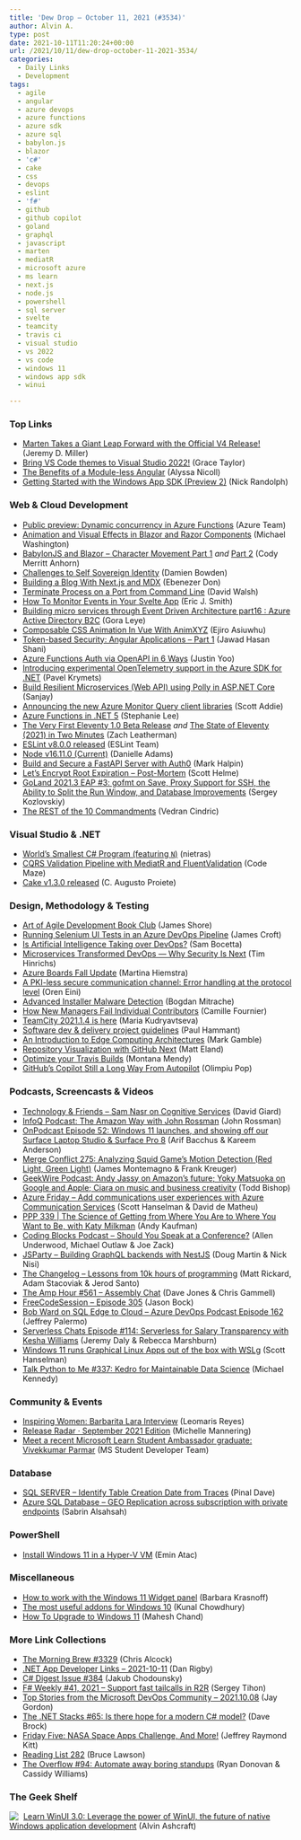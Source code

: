 ```yaml
---
title: 'Dew Drop – October 11, 2021 (#3534)'
author: Alvin A.
type: post
date: 2021-10-11T11:20:24+00:00
url: /2021/10/11/dew-drop-october-11-2021-3534/
categories:
  - Daily Links
  - Development
tags:
  - agile
  - angular
  - azure devops
  - azure functions
  - azure sdk
  - azure sql
  - babylon.js
  - blazor
  - 'c#'
  - cake
  - css
  - devops
  - eslint
  - 'f#'
  - github
  - github copilot
  - goland
  - graphql
  - javascript
  - marten
  - mediatR
  - microsoft azure
  - ms learn
  - next.js
  - node.js
  - powershell
  - sql server
  - svelte
  - teamcity
  - travis ci
  - visual studio
  - vs 2022
  - vs code
  - windows 11
  - windows app sdk
  - winui

---
```

### <a name="top"></a>Top Links

  * <a href="https://jeremydmiller.com/2021/10/08/marten-takes-a-giant-leap-forward-with-the-official-v4-release/" target="_blank" rel="noopener">Marten Takes a Giant Leap Forward with the Official V4 Release!</a> (Jeremy D. Miller)
  * <a href="https://devblogs.microsoft.com/visualstudio/vs-code-themes-in-vs/?WT.mc_id=DOP-MVP-4025064" target="_blank" rel="noopener">Bring VS Code themes to Visual Studio 2022!</a> (Grace Taylor)
  * <a href="https://www.telerik.com/blogs/the-benefits-of-a-module-less-angular" target="_blank" rel="noopener">The Benefits of a Module-less Angular</a> (Alyssa Nicoll)
  * <a href="http://feedproxy.google.com/~r/NicksNetTravels/~3/dMbvU7DSCYM/" target="_blank" rel="noopener">Getting Started with the Windows App SDK (Preview 2)</a> (Nick Randolph)



### <a name="web"></a>Web & Cloud Development

  * <a href="https://azure.microsoft.com/en-us/updates/public-preview-dynamic-concurrency-in-azure-functions/?WT.mc_id=DOP-MVP-4025064" target="_blank" rel="noopener">Public preview: Dynamic concurrency in Azure Functions</a> (Azure Team)
  * <a href="https://blazorhelpwebsite.com/ViewBlogPost/31" target="_blank" rel="noopener">Animation and Visual Effects in Blazor and Razor Components</a> (Michael Washington)
  * <a href="https://codyanhorn.tech/blog/babylonjs-and-blazor-character-movement-part-1" target="_blank" rel="noopener">BabylonJS and Blazor &#8211; Character Movement Part 1</a> _and_ <a href="https://codyanhorn.tech/blog/babylonjs-and-blazor-character-movement-part-2" target="_blank" rel="noopener">Part 2</a> (Cody Merritt Anhorn)
  * <a href="https://damienbod.com/2021/10/11/challenges-to-self-sovereign-identity/" target="_blank" rel="noopener">Challenges to Self Sovereign Identity</a> (Damien Bowden)
  * <a href="https://blog.jetbrains.com/webstorm/2021/10/building-a-blog-with-next-js-and-mdx/" target="_blank" rel="noopener">Building a Blog With Next.js and MDX</a> (Ebenezer Don)
  * <a href="https://davidwalsh.name/terminate-process" target="_blank" rel="noopener">Terminate Process on a Port from Command Line</a> (David Walsh)
  * <a href="http://blog.codesmithtools.com/how-to-monitor-events-in-your-svelte-app/" target="_blank" rel="noopener">How To Monitor Events in Your Svelte App</a> (Eric J. Smith)
  * <a href="https://logcorner.com/building-micro-services-through-event-driven-architecture-part16-azure-active-directory-b2c/" target="_blank" rel="noopener">Building micro services through Event Driven Architecture part16 : Azure Active Directory B2C</a> (Gora Leye)
  * <a href="https://smashingmagazine.com/2021/10/composable-css-animation-vue-animxyz/" target="_blank" rel="noopener">Composable CSS Animation In Vue With AnimXYZ</a> (Ejiro Asiuwhu)
  * <a href="https://dzone.com/articles/token-based-security-angular-applications-part-1" target="_blank" rel="noopener">Token-based Security: Angular Applications &#8211; Part 1</a> (Jawad Hasan Shani)
  * <a href="https://techcommunity.microsoft.com/t5/apps-on-azure/azure-functions-auth-via-openapi-in-6-ways/ba-p/2820791?WT.mc_id=DOP-MVP-4025064" target="_blank" rel="noopener">Azure Functions Auth via OpenAPI in 6 Ways</a> (Justin Yoo)
  * <a href="https://devblogs.microsoft.com/azure-sdk/introducing-experimental-opentelemetry-support-in-the-azure-sdk-for-net/?WT.mc_id=DOP-MVP-4025064" target="_blank" rel="noopener">Introducing experimental OpenTelemetry support in the Azure SDK for .NET</a> (Pavel Krymets)
  * <a href="https://procodeguide.com/programming/polly-in-aspnet-core/" target="_blank" rel="noopener">Build Resilient Microservices (Web API) using Polly in ASP.NET Core</a> (Sanjay)
  * <a href="https://devblogs.microsoft.com/azure-sdk/announcing-the-new-azure-monitor-query-client-libraries/?WT.mc_id=DOP-MVP-4025064" target="_blank" rel="noopener">Announcing the new Azure Monitor Query client libraries</a> (Scott Addie)
  * <a href="https://medium.com/asos-techblog/azure-functions-in-net-5-6faae95c1b72?source=rss----6757df096022---4" target="_blank" rel="noopener">Azure Functions in .NET 5</a> (Stephanie Lee)
  * <a href="https://www.zachleat.com/web/eleventy-one/" target="_blank" rel="noopener">The Very First Eleventy 1.0 Beta Release</a> _and_ <a href="https://www.zachleat.com/web/state-of-eleventy/" target="_blank" rel="noopener">The State of Eleventy (2021) in Two Minutes</a> (Zach Leatherman)
  * <a href="https://eslint.org/blog/2021/10/eslint-v8.0.0-released" target="_blank" rel="noopener">ESLint v8.0.0 released</a> (ESLint Team)
  * <a href="https://nodejs.org/en/blog/release/v16.11.0" target="_blank" rel="noopener">Node v16.11.0 (Current)</a> (Danielle Adams)
  * <a href="https://auth0.com/blog/build-and-secure-fastapi-server-with-auth0/" target="_blank" rel="noopener">Build and Secure a FastAPI Server with Auth0</a> (Mark Halpin)
  * <a href="https://scotthelme.co.uk/lets-encrypt-root-expiration-post-mortem/" target="_blank" rel="noopener">Let&#8217;s Encrypt Root Expiration &#8211; Post-Mortem</a> (Scott Helme)
  * <a href="https://blog.jetbrains.com/go/2021/10/08/goland-2021-3-eap-3-gofmt-on-save-proxy-support-for-ssh-the-ability-to-split-the-run-window-and-database-improvements/" target="_blank" rel="noopener">GoLand 2021.3 EAP #3: gofmt on Save, Proxy Support for SSH, the Ability to Split the Run Window, and Database Improvements</a> (Sergey Kozlovskiy)
  * <a href="https://dzone.com/articles/the-rest-of-the-10-commandments" target="_blank" rel="noopener">The REST of the 10 Commandments</a> (Vedran Cindric)



### <a name="dotnet"></a>Visual Studio & .NET

  * <a href="http://nietras.com/2021/10/09/worlds-smallest-csharp-program/" target="_blank" rel="noopener">World’s Smallest C# Program (featuring `N`)</a> (nietras)
  * <a href="https://code-maze.com/cqrs-mediatr-fluentvalidation/" target="_blank" rel="noopener">CQRS Validation Pipeline with MediatR and FluentValidation</a> (Code Maze)
  * <a href="https://cakebuild.net/blog/2021/10/cake-v1.3.0-released" target="_blank" rel="noopener">Cake v1.3.0 released</a> (C. Augusto Proiete)



### <a name="design"></a>Design, Methodology & Testing

  * <a href="https://www.jamesshore.com/v2/calendar/art_of_agile_development_book_club" target="_blank" rel="noopener">Art of Agile Development Book Club</a> (James Shore)
  * <a href="https://www.jamescroft.co.uk/running-selenium-ui-tests-in-an-azure-devops-pipeline/" target="_blank" rel="noopener">Running Selenium UI Tests in an Azure DevOps Pipeline</a> (James Croft)
  * <a href="https://www.infoq.com/articles/ai-devops-takeover/?utm_campaign=infoq_content&utm_source=infoq&utm_medium=feed&utm_term=global" target="_blank" rel="noopener">Is Artificial Intelligence Taking over DevOps?</a> (Sam Bocetta)
  * <a href="https://thenewstack.io/microservices-transformed-devops-why-security-is-next/" target="_blank" rel="noopener">Microservices Transformed DevOps — Why Security Is Next</a> (Tim Hinrichs)
  * <a href="https://devblogs.microsoft.com/devops/azure-boards-fall-update/?WT.mc_id=DOP-MVP-4025064" target="_blank" rel="noopener">Azure Boards Fall Update</a> (Martina Hiemstra)
  * <a href="http://feedproxy.google.com/~r/AyendeRahien/~3/atPiXsyguU0/a-pki-less-secure-communication-channel-error-handling-at-the-protocol-level" target="_blank" rel="noopener">A PKI-less secure communication channel: Error handling at the protocol level</a> (Oren Eini)
  * <a href="https://www.advancedinstaller.com/powershell-malware-detection.html" target="_blank" rel="noopener">Advanced Installer Malware Detection</a> (Bogdan Mitrache)
  * <a href="https://www.elidedbranches.com/2021/10/how-new-managers-fail-individual.html" target="_blank" rel="noopener">How New Managers Fail Individual Contributors</a> (Camille Fournier)
  * <a href="https://blog.jetbrains.com/teamcity/2021/10/teamcity-2021-1-4-is-here/" target="_blank" rel="noopener">TeamCity 2021.1.4 is here</a> (Maria Kudryavtseva)
  * <a href="https://paulhammant.com/2021/10/08/software-project-guidelines/" target="_blank" rel="noopener">Software dev & delivery project guidelines</a> (Paul Hammant)
  * <a href="https://blog.couchbase.com/edge-computing-architecture-introduction/" target="_blank" rel="noopener">An Introduction to Edge Computing Architectures</a> (Mark Gamble)
  * <a href="https://killalldefects.com/2021/10/08/github-next-repo-visualization/" target="_blank" rel="noopener">Repository Visualization with GitHub Next</a> (Matt Eland)
  * <a href="http://blog.travis-ci.com/2021-10-08-optimize" target="_blank" rel="noopener">Optimize your Travis Builds</a> (Montana Mendy)
  * <a href="https://www.infoq.com/news/2021/10/github-copilot-study/?utm_campaign=infoq_content&utm_source=infoq&utm_medium=feed&utm_term=global" target="_blank" rel="noopener">GitHub&#8217;s Copilot Still a Long Way From Autopilot</a> (Olimpiu Pop)



### <a name="podcasts"></a>Podcasts, Screencasts & Videos

  * <a href="https://www.DavidGiard.com/2021/10/11/SamNasrOnCognitiveServices.aspx" target="_blank" rel="noopener">Technology & Friends &#8211; Sam Nasr on Cognitive Services</a> (David Giard)
  * <a href="https://www.infoq.com/podcasts/amazon-way/" target="_blank" rel="noopener">InfoQ Podcast: The Amazon Way with John Rossman</a> (John Rossman)
  * <a href="http://feedproxy.google.com/~r/winbetadotorg/~3/d8pBixIGNrM/onpodcast-episode-52-windows-11-special" target="_blank" rel="noopener">OnPodcast Episode 52: Windows 11 launches, and showing off our Surface Laptop Studio & Surface Pro 8</a> (Arif Bacchus & Kareem Anderson)
  * <a href="http://www.mergeconflict.fm/275" target="_blank" rel="noopener">Merge Conflict 275: Analyzing Squid Game’s Motion Detection (Red Light, Green Light)</a> (James Montemagno & Frank Kreuger)
  * <a href="https://www.geekwire.com/2021/geekwire-podcast-andy-jassy-amazons-future-yoky-matsuoka-google-apple-ciara-music-business-creativity/" target="_blank" rel="noopener">GeekWire Podcast: Andy Jassy on Amazon’s future; Yoky Matsuoka on Google and Apple; Ciara on music and business creativity</a> (Todd Bishop)
  * <a href="https://channel9.msdn.com/Shows/Azure-Friday/Add-communications-to-your-apps-with-Azure-Communication-Services-UI-Library?WT.mc_id=DOP-MVP-4025064" target="_blank" rel="noopener">Azure Friday &#8211; Add communications user experiences with Azure Communication Services</a> (Scott Hanselman & David de Matheu)
  * <a href="https://peopleandprojectspodcast.libsyn.com/ppp-339-the-science-of-getting-from-where-you-are-to-where-you-want-to-be-with-katy-milkman" target="_blank" rel="noopener">PPP 339 | The Science of Getting from Where You Are to Where You Want to Be, with Katy Milkman</a> (Andy Kaufman)
  * <a href="https://www.codingblocks.net/podcast/should-you-speak-at-a-conference/" target="_blank" rel="noopener">Coding Blocks Podcast &#8211; Should You Speak at a Conference?</a> (Allen Underwood, Michael Outlaw & Joe Zack)
  * <a href="https://changelog.com/jsparty/196" target="_blank" rel="noopener">JSParty &#8211; Building GraphQL backends with NestJS</a> (Doug Martin & Nick Nisi)
  * <a href="https://changelog.com/podcast/463" target="_blank" rel="noopener">The Changelog &#8211; Lessons from 10k hours of programming</a> (Matt Rickard, Adam Stacoviak & Jerod Santo)
  * <a href="http://feedproxy.google.com/~r/TheAmpHour/~3/9rwMd7-6NOQ/" target="_blank" rel="noopener">The Amp Hour #561 – Assembly Chat</a> (Dave Jones & Chris Gammell)
  * <a href="http://www.youtube.com/watch?v=onwXy5HlwV4" target="_blank" rel="noopener">FreeCodeSession &#8211; Episode 305</a> (Jason Bock)
  * <a href="http://azuredevopspodcast.clear-measure.com/bob-ward-on-sql-edge-to-cloud-episode-162" target="_blank" rel="noopener">Bob Ward on SQL Edge to Cloud &#8211; Azure DevOps Podcast Episode 162</a> (Jeffrey Palermo)
  * <a href="https://www.serverlesschats.com/114" target="_blank" rel="noopener">Serverless Chats Episode #114: Serverless for Salary Transparency with Kesha Williams</a> (Jeremy Daly & Rebecca Marshburn)
  * <a href="http://www.youtube.com/watch?v=b1YBx1L8op4" target="_blank" rel="noopener">Windows 11 runs Graphical Linux Apps out of the box with WSLg</a> (Scott Hanselman)
  * <a href="https://talkpython.fm/episodes/show/337/kedro-for-maintainable-data-science" target="_blank" rel="noopener">Talk Python to Me #337: Kedro for Maintainable Data Science</a> (Michael Kennedy)



### <a name="events"></a>Community & Events

  * <a href="https://www.telerik.com/blogs/inspiring-women-barbarita-lara-interview" target="_blank" rel="noopener">Inspiring Women: Barbarita Lara Interview</a> (Leomaris Reyes)
  * <a href="https://github.blog/2021-10-08-release-radar-aug-2021/" target="_blank" rel="noopener">Release Radar · September 2021 Edition</a> (Michelle Mannering)
  * <a href="https://techcommunity.microsoft.com/t5/student-developer-blog/meet-a-recent-microsoft-learn-student-ambassador-graduate/ba-p/2795952?WT.mc_id=DOP-MVP-4025064" target="_blank" rel="noopener">Meet a recent Microsoft Learn Student Ambassador graduate: Vivekkumar Parmar</a> (MS Student Developer Team)



### <a name="sql"></a>Database

  * <a href="https://blog.sqlauthority.com/2021/10/11/sql-server-identify-table-creation-date-from-traces/?utm_source=rss&utm_medium=rss&utm_campaign=sql-server-identify-table-creation-date-from-traces" target="_blank" rel="noopener">SQL SERVER – Identify Table Creation Date from Traces</a> (Pinal Dave)
  * <a href="https://techcommunity.microsoft.com/t5/azure-database-support-blog/azure-sql-database-geo-replication-across-subscription-with/ba-p/2826576?WT.mc_id=DOP-MVP-4025064" target="_blank" rel="noopener">Azure SQL Database &#8211; GEO Replication across subscription with private endpoints</a> (Sabrin Alsahsah)



### <a name="ps"></a>PowerShell

  * <a href="https://p0w3rsh3ll.wordpress.com/2021/10/08/install-windows-11-in-a-hyper-v-vm/" target="_blank" rel="noopener">Install Windows 11 in a Hyper-V VM</a> (Emin Atac)



### <a name="misc"></a>Miscellaneous

  * <a href="https://www.theverge.com/22714362/windows-11-widget-how-to-microsoft" target="_blank" rel="noopener">How to work with the Windows 11 Widget panel</a> (Barbara Krasnoff)
  * <a href="http://feedproxy.google.com/~r/kunal2383/~3/3ZoidB998G4/windows-10-addons.html" target="_blank" rel="noopener">The most useful addons for Windows 10</a> (Kunal Chowdhury)
  * <a href="https://www.c-sharpcorner.com/article/how-to-upgrade-to-windows-11/" target="_blank" rel="noopener">How To Upgrade to Windows 11</a> (Mahesh Chand)



### <a name="links"></a>More Link Collections

  * <a href="http://feedproxy.google.com/~r/ReflectivePerspective/~3/CD3beFgbdZw/" target="_blank" rel="noopener">The Morning Brew #3329</a> (Chris Alcock)
  * <a href="https://links.danrigby.com/2021/10/app-developer-links-2021-10-11/" target="_blank" rel="noopener">.NET App Developer Links &#8211; 2021-10-11</a> (Dan Rigby)
  * <a href="http://feedproxy.google.com/~r/digest-csharp/~3/-m5E4luWIw4/384" target="_blank" rel="noopener">C# Digest Issue #384</a> (Jakub Chodounsky)
  * <a href="https://sergeytihon.com/2021/10/09/f-weekly-41-2021-support-fast-tailcalls-in-r2r/" target="_blank" rel="noopener">F# Weekly #41, 2021 – Support fast tailcalls in R2R</a> (Sergey Tihon)
  * <a href="https://devblogs.microsoft.com/devops/top-stories-from-the-microsoft-devops-community-2021-10-08/?WT.mc_id=DOP-MVP-4025064" target="_blank" rel="noopener">Top Stories from the Microsoft DevOps Community – 2021.10.08</a> (Jay Gordon)
  * <a href="https://www.daveabrock.com/2021/10/10/dotnet-stacks-65/" target="_blank" rel="noopener">The .NET Stacks #65: Is there hope for a modern C# model?</a> (Dave Brock)
  * <a href="https://techcommunity.microsoft.com/t5/microsoft-mvp-award-program-blog/friday-five-nasa-space-apps-challenge-and-more/ba-p/2824630?WT.mc_id=DOP-MVP-4025064" target="_blank" rel="noopener">Friday Five: NASA Space Apps Challenge, And More!</a> (Jeffrey Raymond Kitt)
  * <a href="https://brucelawson.co.uk/2021/reading-list-282/" target="_blank" rel="noopener">Reading List 282</a> (Bruce Lawson)
  * <a href="https://stackoverflow.blog/2021/10/08/the-overflow-94-automate-away-boring-standups/" target="_blank" rel="noopener">The Overflow #94: Automate away boring standups</a> (Ryan Donovan & Cassidy Williams)



### <a name="shelf"></a>The Geek Shelf

<a href="https://www.amazon.com/dp/1800208669/" target="_blank" rel="noopener"><img decoding="async" align="left" style="margin: 0px 5px 0px 0px; border: 0px currentcolor; border-image: none; float: left; display: inline; background-image: none;" src="https://m.media-amazon.com/images/I/41Z9lMC71WL._SS135_.jpg" border="0" /></a>&nbsp;<a href="https://www.amazon.com/dp/1800208669/" target="_blank" rel="noopener">Learn WinUI 3.0: Leverage the power of WinUI, the future of native Windows application development</a> (Alvin Ashcraft)